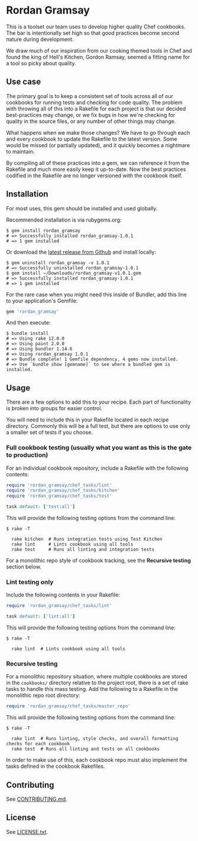 # Rordan Gramsay

This is a toolset our team uses to develop higher quality Chef cookbooks. The bar is
intentionally set high so that good practices become second nature during development.

We draw much of our inspiration from our cooking themed tools in Chef and found the king
of Hell's Kitchen, Gordon Ramsay, seemed a fitting name for a tool so picky about quality.

## Use case

The primary goal is to keep a consistent set of tools across all of our cookbooks for
running tests and checking for code quality. The problem with throwing all of this into
a Rakefile for each project is that our decided best-practices may change, or we fix bugs
in how we're checking for quality in the source files, or any number of other things may
change.

What happens when we make those changes? We have to go through each and every cookbook to
update the Rakefile to the latest version. Some would be missed (or partially updated),
and it quickly becomes a nightmare to maintain.

By compiling all of these practices into a gem, we can reference it from the Rakefile and
much more easily keep it up-to-date. Now the best practices codified in the Rakefile are
no longer versioned with the cookbook itself.

## Installation

For most uses, this gem should be installed and used globally.

Recommended installation is via rubygems.org:

```
$ gem install rordan_gramsay
# => Successfully installed rordan_gramsay-1.0.1
# => 1 gem installed
```

Or download the [latest release from Github](https://github.com/Salesforce-Infrastructure/rordan_gramsay/releases/latest) and install locally:

```
$ gem uninstall rordan_gramsay -v 1.0.1
# => Successfully uninstalled rordan_gramsay-1.0.1
$ gem install ~/Downloads/rordan_gramsay-v1.0.1.gem
# => Successfully installed rordan_gramsay-1.0.1
# => 1 gem installed
```

For the rare case when you might need this inside of Bundler, add this line to your
application's Gemfile:

```ruby
gem 'rordan_gramsay'
```

And then execute:

```
$ bundle install
# => Using rake 12.0.0
# => Using paint 2.0.0
# => Using bundler 1.14.6
# => Using rordan_gramsay 1.0.1
# => Bundle complete! 1 Gemfile dependency, 4 gems now installed.
# => Use `bundle show [gemname]` to see where a bundled gem is installed.
```

## Usage

There are a few options to add this to your recipe. Each part of functionality is broken
into groups for easier control.

You will need to include this in your Rakefile located in each recipe directory. Commonly
this will be a full test, but there are options to use only a smaller set of tests if you
choose.

### Full cookbook testing (usually what you want as this is the gate to production)

For an individual cookbook repository, include a Rakefile with the following contents:

```ruby
require 'rordan_gramsay/chef_tasks/lint'
require 'rordan_gramsay/chef_tasks/kitchen'
require 'rordan_gramsay/chef_tasks/test'

task default: ['test:all']
```

This will provide the following testing options from the command line:

```
$ rake -T

  rake kitchen  # Runs integration tests using Test Kitchen
  rake lint     # Lints cookbook using all tools
  rake test     # Runs all linting and integration tests
```

For a monolithic repo style of cookbook tracking, see the **Recursive testing** section below.

### Lint testing only

Include the following contents in your Rakefile:

```ruby
require 'rordan_gramsay/chef_tasks/lint'

task default: ['lint:all']
```

This will provide the following testing options from the command line:

```
$ rake -T

  rake lint  # Lints cookbook using all tools
```

### Recursive testing

For a monolithic repository situation, where multiple cookbooks are stored in the
`cookbooks/` directory relative to the project root, there is a set of rake tasks to
handle this mass testing. Add the following to a Rakefile in the monolithic repo root
directory:

```ruby
require 'rordan_gramsay/chef_tasks/master_repo'
```

This will provide the following testing options from the command line:

```
$ rake -T

  rake lint  # Runs linting, style checks, and overall formatting checks for each cookbook
  rake test  # Runs all linting and tests on all cookbooks
```

In order to make use of this, each cookbook repo must also implement the tasks defined
in the cookbook Rakefiles.

## Contributing

See [CONTRIBUTING.md](/CONTRIBUTING.md).

## License

See [LICENSE.txt](/LICENSE.txt).
